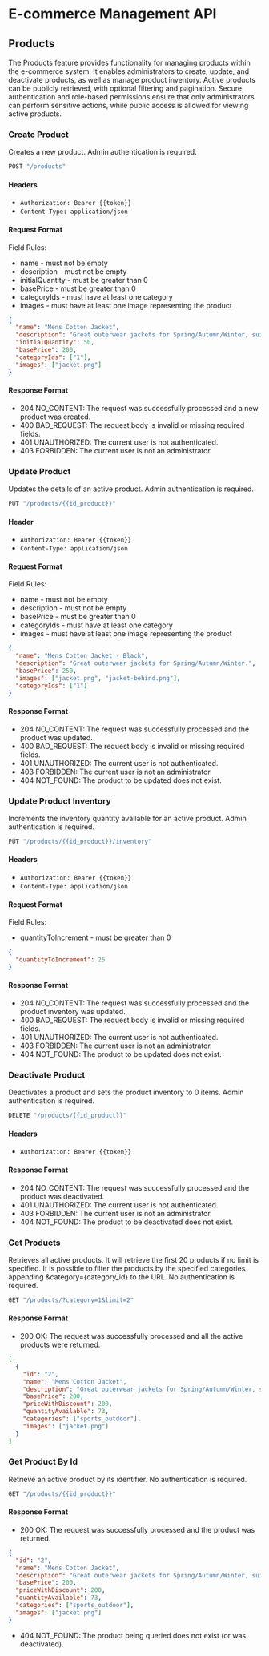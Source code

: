 # E-commerce Management API

## Products

The Products feature provides functionality for managing products within the e-commerce system. It enables administrators to create, update, and deactivate products, as well as manage product inventory. Active products can be publicly retrieved, with optional filtering and pagination. Secure authentication and role-based permissions ensure that only administrators can perform sensitive actions, while public access is allowed for viewing active products.

### Create Product

Creates a new product. Admin authentication is required.

```js
POST "/products"
```

#### Headers

- `Authorization: Bearer {{token}}`
- `Content-Type: application/json`

#### Request Format

Field Rules:

- name - must not be empty
- description - must not be empty
- initialQuantity - must be greater than 0
- basePrice - must be greater than 0
- categoryIds - must have at least one category
- images - must have at least one image representing the product

```json
{
  "name": "Mens Cotton Jacket",
  "description": "Great outerwear jackets for Spring/Autumn/Winter, suitable for many occasions.",
  "initialQuantity": 50,
  "basePrice": 200,
  "categoryIds": ["1"],
  "images": ["jacket.png"]
}
```

#### Response Format

- 204 NO_CONTENT: The request was successfully processed and a new product was created.
- 400 BAD_REQUEST: The request body is invalid or missing required fields.
- 401 UNAUTHORIZED: The current user is not authenticated.
- 403 FORBIDDEN: The current user is not an administrator.

### Update Product

Updates the details of an active product. Admin authentication is required.

```js
PUT "/products/{{id_product}}"
```

#### Header

- `Authorization: Bearer {{token}}`
- `Content-Type: application/json`

#### Request Format

Field Rules:

- name - must not be empty
- description - must not be empty
- basePrice - must be greater than 0
- categoryIds - must have at least one category
- images - must have at least one image representing the product

```json
{
  "name": "Mens Cotton Jacket - Black",
  "description": "Great outerwear jackets for Spring/Autumn/Winter.",
  "basePrice": 250,
  "images": ["jacket.png", "jacket-behind.png"],
  "categoryIds": ["1"]
}
```

#### Response Format

- 204 NO_CONTENT: The request was successfully processed and the product was updated.
- 400 BAD_REQUEST: The request body is invalid or missing required fields.
- 401 UNAUTHORIZED: The current user is not authenticated.
- 403 FORBIDDEN: The current user is not an administrator.
- 404 NOT_FOUND: The product to be updated does not exist.

### Update Product Inventory

Increments the inventory quantity available for an active product. Admin authentication is required.

```js
PUT "/products/{{id_product}}/inventory"
```

#### Headers

- `Authorization: Bearer {{token}}`
- `Content-Type: application/json`

#### Request Format

Field Rules:

- quantityToIncrement - must be greater than 0

```json
{
  "quantityToIncrement": 25
}
```

#### Response Format

- 204 NO_CONTENT: The request was successfully processed and the product inventory was updated.
- 400 BAD_REQUEST: The request body is invalid or missing required fields.
- 401 UNAUTHORIZED: The current user is not authenticated.
- 403 FORBIDDEN: The current user is not an administrator.
- 404 NOT_FOUND: The product to be updated does not exist.

### Deactivate Product

Deactivates a product and sets the product inventory to 0 items. Admin authentication is required.

```js
DELETE "/products/{{id_product}}"
```

#### Headers

- `Authorization: Bearer {{token}}`

#### Response Format

- 204 NO_CONTENT: The request was successfully processed and the product was deactivated.
- 401 UNAUTHORIZED: The current user is not authenticated.
- 403 FORBIDDEN: The current user is not an administrator.
- 404 NOT_FOUND: The product to be deactivated does not exist.

### Get Products

Retrieves all active products. It will retrieve the first 20 products if no limit is specified.
It is possible to filter the products by the specified categories appending &category={category_id} to the URL.
No authentication is required.

```js
GET "/products/?category=1&limit=2"
```

#### Response Format

- 200 OK: The request was successfully processed and all the active products were returned.

```json
[
  {
    "id": "2",
    "name": "Mens Cotton Jacket",
    "description": "Great outerwear jackets for Spring/Autumn/Winter, suitable for many occasions.",
    "basePrice": 200,
    "priceWithDiscount": 200,
    "quantityAvailable": 73,
    "categories": ["sports_outdoor"],
    "images": ["jacket.png"]
  }
]
```

### Get Product By Id

Retrieve an active product by its identifier. No authentication is required.

```js
GET "/products/{{id_product}}"
```

#### Response Format

- 200 OK: The request was successfully processed and the product was returned.

```json
{
  "id": "2",
  "name": "Mens Cotton Jacket",
  "description": "Great outerwear jackets for Spring/Autumn/Winter, suitable for many occasions.",
  "basePrice": 200,
  "priceWithDiscount": 200,
  "quantityAvailable": 73,
  "categories": ["sports_outdoor"],
  "images": ["jacket.png"]
}
```

- 404 NOT_FOUND: The product being queried does not exist (or was deactivated).

